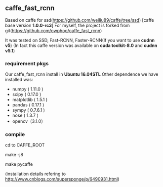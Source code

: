 ﻿## caffe_fast_rcnn
Based on caffe for ssd(https://github.com/weiliu89/caffe/tree/ssd) [caffe base version **1.0.0-rc3**]
For myself, the project is forked from git(https://github.com/owphoo/caffe_fast_rcnn)

It was tested on SSD, Fast-RCNN, Faster-RCNN(If you want to use **cudnn v5**)
(In fact this caffe version was available on **cuda toolkit-8.0** and **cudnn v5.1**)

### requirement pkgs
Our caffe_fast_rcnn install in **Ubuntu 16.04STL**
Other dependence we have installed was:

 - numpy ( 1.11.0 )
 - scipy ( 0.17.0 )
 - matplotlib ( 1.5.1 )
 - pandas ( 0.17.1 )
 - sympy ( 0.7.6.1 )
 - nose ( 1.3.7 )
 - opencv（3.1.0）

### compile
cd to CAFFE_ROOT

make -j8

make pycaffe

(installation details refering to http://www.cnblogs.com/supersponge/p/6490931.html)
